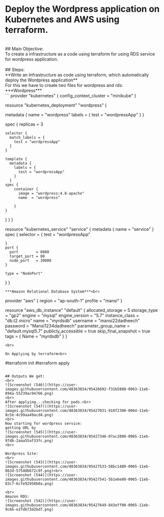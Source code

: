 # Deploy the Wordpress application on Kubernetes and AWS using terraform.
<br>
## Main Objective: <br>
To create a infrastructure as a code using terraform for using RDS service for wordpress application.<br><br>
## Steps:<br>
**Write an Infrastructure as code using terraform, which automatically deploy the Wordpress application**<br>
For this we have to create two files for wordpress and rds:<br>
***Wordpress***<br>
```
provider "kubernetes" {
  config_context_cluster = "minikube"
}



resource "kubernetes_deployment" "wordpress" {
 
  metadata {
    name = "wordpress"
    labels = {
      test = "wordpressApp"
    }
  }

  spec {
    replicas = 3

    selector {
      match_labels = {
        test = "wordpressApp"
      }
    }

    template {
      metadata {
        labels = {
          test = "wordpressApp"
        }
      }
    spec {
        container {
          image = "wordpress:4.8-apache"
          name  = "wordpress"
          
        }
    }
}
}
}

resource "kubernetes_service" "service" {
  metadata {
    name = "service"
  }
  spec {
    selector = {
	 test = "wordpressApp"
      
      
    }
    port {
      port        = 8080
      target_port = 80
      node_port   = 30000
    }

    type = "NodePort"
  }
}

```
***Amazon Relational Database System***<br>
```
provider "aws" {
  region     = "ap-south-1"
  profile    = "mansi"
}

resource "aws_db_instance" "default" {
  allocated_storage    = 5
  storage_type         = "gp2"
  engine               = "mysql"
  engine_version       = "5.7"
  instance_class       = "db.t2.micro"
  name                 = "myrdsdb"
  username             = "mansi22dadheech"
  password             = "Mansi1234dadheech"
  parameter_group_name = "default.mysql5.7"
  publicly_accessible  = true
  skip_final_snapshot  = true
  tags = {
  Name = "myrdsdb"
  }
}
```
<br>

On Applying by terraform<br>
```
#terraform init
#terraform apply
```

## Outputs We get:
<br>
![Screenshot (546)](https://user-images.githubusercontent.com/48363834/95426692-f31b5880-0963-11eb-894a-55239ac94766.png)
<br>
After applying...checking for pods.<br>
![Screenshot (547)](https://user-images.githubusercontent.com/48363834/95427031-910f2300-0964-11eb-8c5e-4c99aa49acd4.png)
<br>
Now starting for wordpress service:
getting URL by
![Screenshot (545)](https://user-images.githubusercontent.com/48363834/95427346-07ac2080-0965-11eb-97db-2aaa55af33fc.png)
<br>

Wordpress Site:
<br>
![Screenshot (543)](https://user-images.githubusercontent.com/48363834/95427533-58bc1480-0965-11eb-863d-57540b672c9f.png)<br>
![Screenshot (544)](https://user-images.githubusercontent.com/48363834/95427541-5b1e6e80-0965-11eb-83c7-6cfe92958b0a.png)

<br>
Amazon RDS:
![Screenshot (542)](https://user-images.githubusercontent.com/48363834/95427649-843eff00-0965-11eb-9c6b-e2fdb73d2bd7.png)



